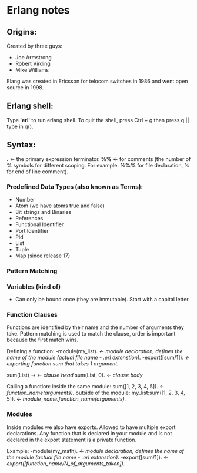 # Erlang notes

## Origins:
Created by three guys:
  - Joe Armstrong
  - Robert Virding
  - Mike Williams

Elang was created in Ericsson for telocom switches in 1986 and went open source in 1998.

## Erlang shell:
Type '__erl__' to run erlang shell.
To quit the shell, press Ctrl + g then press q || type in q().

## Syntax:
__.__ <- the primary expression terminator.
__%%__ <- for comments (the number of % symbols for different scoping. For example: __%%%__ for file declaration, % for end of line comment).

### Predefined Data Types (also known as Terms):
  - Number
  - Atom (we have atoms true and false)
  - Bit strings and Binaries
  - References
  - Functional Identifier
  - Port Identifier
  - Pid
  - List
  - Tuple
  - Map (since release 17)

### Pattern Matching

### Variables (kind of)
  - Can only be bound once (they are immutable). Start with a capital letter.
### Function Clauses
Functions are identified by their name and the number of arguments they take. Pattern matching is used to match the clause, order is important because the first match wins.


Defining a function:
  -module(my_list).   _<- module declaration, defines the name of the module (actual file name - .erl extenstion)._
  -export([sum/1]).   _<- exporting function sum that takes 1 argument._

  sum(List) ->        <- _clause head_
      sum(List, 0).   <- _clause body_

Calling a function:
inside the same module:
  sum([1, 2, 3, 4, 5]). <- _function_name(arguments)._
outside of the module:
  my_list:sum([1, 2, 3, 4, 5]). <- _module_name:function_name(arguments)._

### Modules
Inside modules we also have exports. Allowed to have multiple export declarations. Any function that is declared in your module and is not declared in the export statement is a private function.

Example:
-module(my_math). _<- module declaration, defines the name of the module (actual file name - .erl extenstion)._
-export([sum/1]). _<- export([function_name/N_of_arguments_taken])._
